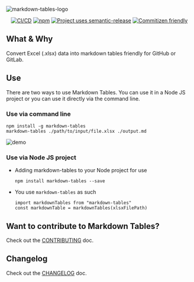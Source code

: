 ![markdown-tables-logo](./media/markdown-tables-logo.png)

<p align="center">
  <a href="https://github.com/cujarrett/markdown-tables/actions"><img alt="CI/CD" src="https://github.com/cujarrett/markdown-tables/actions/workflows/release.yml/badge.svg"></a>
  <a href="https://www.npmjs.com/package/markdown-tables"><img alt="npm" src="https://img.shields.io/npm/dt/markdown-tables.svg"></a>
  <a href="https://github.com/semantic-release/semantic-release"><img alt="Project uses semantic-release" src="https://img.shields.io/badge/%20%20%F0%9F%93%A6%F0%9F%9A%80-semantic--release-e10079.svg"></a>
  <a href="http://commitizen.github.io/cz-cli/"><img alt="Commitizen friendly" src="https://img.shields.io/badge/commitizen-friendly-brightgreen.svg?"></a>
</p>

## What & Why

Convert Excel (.xlsx) data into markdown tables friendly for GitHub or GitLab.

## Use
There are two ways to use Markdown Tables. You can use it in a Node JS
project or you can use it directly via the command line.

### Use via command line
```
npm install -g markdown-tables
markdown-tables ./path/to/input/file.xlsx ./output.md
```

![demo](https://user-images.githubusercontent.com/16245634/126058164-048b63f0-7dce-445e-a0c5-8d53956b2bea.gif)

### Use via Node JS project

- Adding markdown-tables to your Node project for use

  ```
  npm install markdown-tables --save
  ```

- You use `markdown-tables` as such

  ```
  import markdownTables from "markdown-tables"
  const markdownTable = markdownTables(xlsxFilePath)
  ```

## Want to contribute to Markdown Tables?
Check out the [CONTRIBUTING](./CONTRIBUTING.md) doc.

## Changelog
Check out the [CHANGELOG](./CHANGELOG.md) doc.

